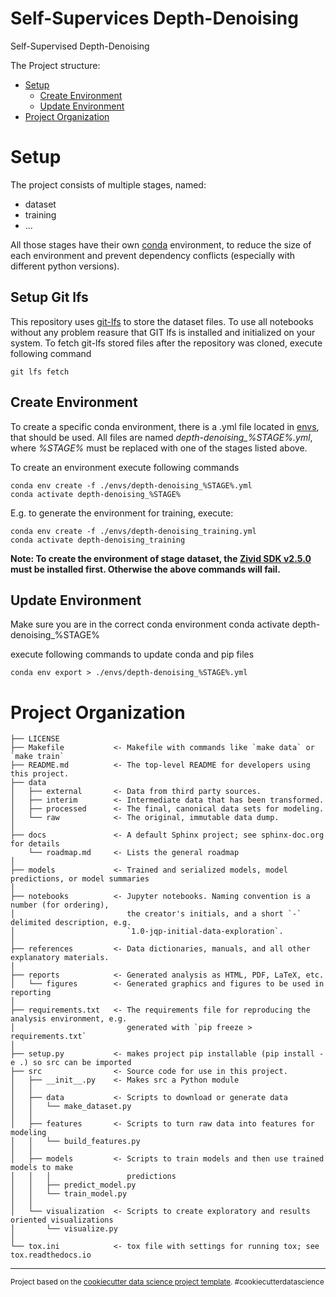 Self-Supervices Depth-Denoising
==============================

Self-Supervised Depth-Denoising

The Project structure:
- [Setup](#setup)
  - [Create Environment](#create-environment)
  - [Update Environment](#update-environment)
- [Project Organization](#project-organization)


Setup
=====

The project consists of multiple stages, named:
- dataset
- training
- ...

All those stages have their own [conda](https://anaconda.org) environment,
to reduce the size of each environment and prevent dependency conflicts
(especially with different python versions).

Setup Git lfs
-----
This repository uses [git-lfs](https://git-lfs.github.com/) to store the dataset files.
To use all notebooks without any problem reasure that GIT lfs is 
installed and initialized on your system.
To fetch git-lfs stored files after the repository was cloned,
execute following command

    git lfs fetch

Create Environment
-----

To create a specific conda environment,
there is a .yml file located in [envs](./envs), that should be used.
All files are named *depth-denoising_%STAGE%.yml*,
where *%STAGE%* must be replaced with one of the stages listed above.

To create an environment execute following commands 

    conda env create -f ./envs/depth-denoising_%STAGE%.yml 
    conda activate depth-denoising_%STAGE%

E.g. to generate the environment for training, execute:

    conda env create -f ./envs/depth-denoising_training.yml
    conda activate depth-denoising_training

**Note: To create the environment of stage dataset, the [Zivid SDK v2.5.0](https://www.zivid.com/downloads) must be installed first. Otherwise the above commands will fail.**

Update Environment
------------------
Make sure you are in the correct conda environment
    conda activate depth-denoising_%STAGE%

execute following commands to update conda and pip files

    conda env export > ./envs/depth-denoising_%STAGE%.yml


Project Organization
======

    ├── LICENSE
    ├── Makefile           <- Makefile with commands like `make data` or `make train`
    ├── README.md          <- The top-level README for developers using this project.
    ├── data
    │   ├── external       <- Data from third party sources.
    │   ├── interim        <- Intermediate data that has been transformed.
    │   ├── processed      <- The final, canonical data sets for modeling.
    │   └── raw            <- The original, immutable data dump.
    │
    ├── docs               <- A default Sphinx project; see sphinx-doc.org for details
        └── roadmap.md     <- Lists the general roadmap
    │
    ├── models             <- Trained and serialized models, model predictions, or model summaries
    │
    ├── notebooks          <- Jupyter notebooks. Naming convention is a number (for ordering),
    │                         the creator's initials, and a short `-` delimited description, e.g.
    │                         `1.0-jqp-initial-data-exploration`.
    │
    ├── references         <- Data dictionaries, manuals, and all other explanatory materials.
    │
    ├── reports            <- Generated analysis as HTML, PDF, LaTeX, etc.
    │   └── figures        <- Generated graphics and figures to be used in reporting
    │
    ├── requirements.txt   <- The requirements file for reproducing the analysis environment, e.g.
    │                         generated with `pip freeze > requirements.txt`
    │
    ├── setup.py           <- makes project pip installable (pip install -e .) so src can be imported
    ├── src                <- Source code for use in this project.
    │   ├── __init__.py    <- Makes src a Python module
    │   │
    │   ├── data           <- Scripts to download or generate data
    │   │   └── make_dataset.py
    │   │
    │   ├── features       <- Scripts to turn raw data into features for modeling
    │   │   └── build_features.py
    │   │
    │   ├── models         <- Scripts to train models and then use trained models to make
    │   │   │                 predictions
    │   │   ├── predict_model.py
    │   │   └── train_model.py
    │   │
    │   └── visualization  <- Scripts to create exploratory and results oriented visualizations
    │       └── visualize.py
    │
    └── tox.ini            <- tox file with settings for running tox; see tox.readthedocs.io


--------

<p><small>Project based on the <a target="_blank" href="https://drivendata.github.io/cookiecutter-data-science/">cookiecutter data science project template</a>. #cookiecutterdatascience</small></p>

